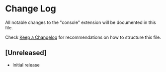 # Change Log

All notable changes to the "console" extension will be documented in this file.

Check [Keep a Changelog](http://keepachangelog.com/) for recommendations on how to structure this file.

## [Unreleased]

- Initial release